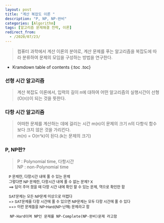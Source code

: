 ```yaml
---
layout: post
title: "계산 복잡도 이론 "
description: "P, NP, NP-완비"
categories: [Algorithm]
tags: [알고리즘 문제해결 전략, 이론]
redirect_from:
  - /2020/07/23/
---
```

  <style>
    .margin {
      font-size:12px;
      margin-left:12px;
    }
    .nomargin{
      font-size:12px;
      margin-left:0;
    }
    .space{
      margin:-10px 0;
    }
  </style>
>  컴퓨터 과학에서 계산 이론의 분야로, 계산 문제를 푸는 알고리즘을 복잡도에 따라 분류하여 문제의 모임을 구성하는 방법을 연구한다.

* Kramdown table of contents
{:toc .toc}

### 선형 시간 알고리즘
> 계산 복잡도 이론에서, 입력의 길이 n에 대하여 어떤 알고리즘의 실행시간이 선형(O(n))이 되는 것을 뜻한다.  

### 다항 시간 알고리즘
> 어떠한 문제를 계산하는 데에 걸리는 시간 m(n)이 문제의 크기 n의 다항식 함수보다 크지 않은 것을 가리킨다.    
> m(n) = O(n^k)이 된다.(k는 문제의 크기)  

### P, NP란?
> P : Polynomial time, 다항시간  
> NP : non-Polynomial time  

<span class="margin">P 문제란, 다항시간 내에 풀 수 있는 문제</span>  
<span class="margin">그렇다면 NP 문제란, 다항시간 내에 풀 수 없는 문제? X</span>  
<span class="margin">==> 답이 주어 졌을 때 다항 시간 내에 확인 할 수 있는 문제, 역으로 확인만 함</span>  

<span class="margin">SAT문제는 모든 NP문제 이상으로 어렵다</span>  
<span class="margin">=> SAT문제를 다항 시간에 풀 수 있으면 NP문제는 모두 다항 시간에 풀 수 있다</span>  
<span class="margin">==> 이런 문제들을 NP-Hard(NP-난해) 문제라고 함</span>

&nbsp;&nbsp;&nbsp;&nbsp;`NP-Hard이며 NP인 문제를 NP-Complete(NP-완비)문제 라고함`    



